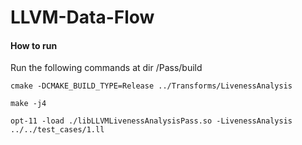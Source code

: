# LLVM-Data-Flow

#### How to run

Run the following commands at dir /Pass/build
```
cmake -DCMAKE_BUILD_TYPE=Release ../Transforms/LivenessAnalysis
```

```
make -j4
```

```
opt-11 -load ./libLLVMLivenessAnalysisPass.so -LivenessAnalysis ../../test_cases/1.ll
```

